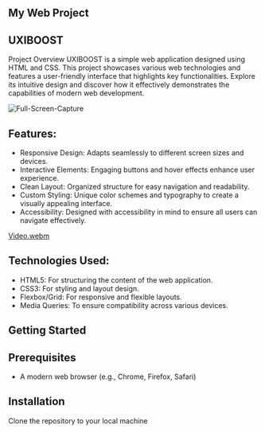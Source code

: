 ## My Web Project
## UXIBOOST

Project Overview
UXIBOOST is a simple web application designed using HTML and CSS. This project showcases various web technologies and features a user-friendly interface that highlights key functionalities. Explore its intuitive design and discover how it effectively demonstrates the capabilities of modern web development.

![Full-Screen-Capture](https://github.com/user-attachments/assets/220da5fb-ad72-4211-9d37-207a3e959550)

## Features:
- Responsive Design: Adapts seamlessly to different screen sizes and devices.
- Interactive Elements: Engaging buttons and hover effects enhance user experience.
- Clean Layout: Organized structure for easy navigation and readability.
- Custom Styling: Unique color schemes and typography to create a visually appealing interface.
- Accessibility: Designed with accessibility in mind to ensure all users can navigate effectively.

[Video.webm](https://github.com/user-attachments/assets/95b05eda-041a-470b-bfc4-f54a410f3baa)

## Technologies Used:
- HTML5: For structuring the content of the web application.
- CSS3: For styling and layout design.
- Flexbox/Grid: For responsive and flexible layouts.
- Media Queries: To ensure compatibility across various devices.

## Getting Started

## Prerequisites
- A modern web browser (e.g., Chrome, Firefox, Safari)

## Installation
Clone the repository to your local machine
